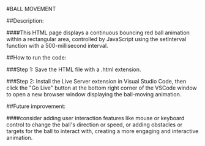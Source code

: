 #BALL MOVEMENT

##Description:

####This HTML page displays a continuous bouncing red ball animation within a rectangular area, controlled by JavaScript using the setInterval function with a 500-millisecond interval.

##How to run the code:

###Step 1: Save the HTML file with a .html extension.

###Step 2: Install the Live Server extension in Visual Studio Code, then click the "Go Live" button at the bottom right corner of the VSCode window to open a new browser window displaying the ball-moving animation.

##Future improvement:

####consider adding user interaction features like mouse or keyboard control to change the ball's direction or speed, or adding obstacles or targets for the ball to interact with, creating a more engaging and interactive animation.
